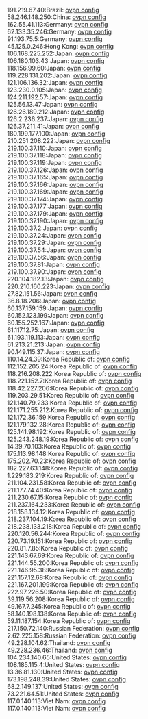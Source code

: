 191.219.67.40:Brazil: [ovpn config](vpn/191_219_67_40.ovpn)  
58.246.148.250:China: [ovpn config](vpn/58_246_148_250.ovpn)  
162.55.41.113:Germany: [ovpn config](vpn/162_55_41_113.ovpn)  
62.133.35.246:Germany: [ovpn config](vpn/62_133_35_246.ovpn)  
91.193.75.5:Germany: [ovpn config](vpn/91_193_75_5.ovpn)  
45.125.0.246:Hong Kong: [ovpn config](vpn/45_125_0_246.ovpn)  
106.168.225.252:Japan: [ovpn config](vpn/106_168_225_252.ovpn)  
106.180.103.43:Japan: [ovpn config](vpn/106_180_103_43.ovpn)  
118.156.99.60:Japan: [ovpn config](vpn/118_156_99_60.ovpn)  
119.228.131.202:Japan: [ovpn config](vpn/119_228_131_202.ovpn)  
121.106.136.32:Japan: [ovpn config](vpn/121_106_136_32.ovpn)  
123.230.0.105:Japan: [ovpn config](vpn/123_230_0_105.ovpn)  
124.211.192.57:Japan: [ovpn config](vpn/124_211_192_57.ovpn)  
125.56.13.47:Japan: [ovpn config](vpn/125_56_13_47.ovpn)  
126.26.189.212:Japan: [ovpn config](vpn/126_26_189_212.ovpn)  
126.2.236.237:Japan: [ovpn config](vpn/126_2_236_237.ovpn)  
126.37.211.41:Japan: [ovpn config](vpn/126_37_211_41.ovpn)  
180.199.177.100:Japan: [ovpn config](vpn/180_199_177_100.ovpn)  
210.251.208.222:Japan: [ovpn config](vpn/210_251_208_222.ovpn)  
219.100.37.110:Japan: [ovpn config](vpn/219_100_37_110.ovpn)  
219.100.37.118:Japan: [ovpn config](vpn/219_100_37_118.ovpn)  
219.100.37.119:Japan: [ovpn config](vpn/219_100_37_119.ovpn)  
219.100.37.126:Japan: [ovpn config](vpn/219_100_37_126.ovpn)  
219.100.37.165:Japan: [ovpn config](vpn/219_100_37_165.ovpn)  
219.100.37.166:Japan: [ovpn config](vpn/219_100_37_166.ovpn)  
219.100.37.169:Japan: [ovpn config](vpn/219_100_37_169.ovpn)  
219.100.37.174:Japan: [ovpn config](vpn/219_100_37_174.ovpn)  
219.100.37.177:Japan: [ovpn config](vpn/219_100_37_177.ovpn)  
219.100.37.179:Japan: [ovpn config](vpn/219_100_37_179.ovpn)  
219.100.37.190:Japan: [ovpn config](vpn/219_100_37_190.ovpn)  
219.100.37.2:Japan: [ovpn config](vpn/219_100_37_2.ovpn)  
219.100.37.24:Japan: [ovpn config](vpn/219_100_37_24.ovpn)  
219.100.37.29:Japan: [ovpn config](vpn/219_100_37_29.ovpn)  
219.100.37.54:Japan: [ovpn config](vpn/219_100_37_54.ovpn)  
219.100.37.56:Japan: [ovpn config](vpn/219_100_37_56.ovpn)  
219.100.37.81:Japan: [ovpn config](vpn/219_100_37_81.ovpn)  
219.100.37.90:Japan: [ovpn config](vpn/219_100_37_90.ovpn)  
220.104.182.13:Japan: [ovpn config](vpn/220_104_182_13.ovpn)  
220.210.160.223:Japan: [ovpn config](vpn/220_210_160_223.ovpn)  
27.82.151.56:Japan: [ovpn config](vpn/27_82_151_56.ovpn)  
36.8.18.206:Japan: [ovpn config](vpn/36_8_18_206.ovpn)  
60.137.159.159:Japan: [ovpn config](vpn/60_137_159_159.ovpn)  
60.152.123.199:Japan: [ovpn config](vpn/60_152_123_199.ovpn)  
60.155.252.167:Japan: [ovpn config](vpn/60_155_252_167.ovpn)  
61.117.12.75:Japan: [ovpn config](vpn/61_117_12_75.ovpn)  
61.193.119.113:Japan: [ovpn config](vpn/61_193_119_113.ovpn)  
61.213.21.213:Japan: [ovpn config](vpn/61_213_21_213.ovpn)  
90.149.115.37:Japan: [ovpn config](vpn/90_149_115_37.ovpn)  
110.14.24.39:Korea Republic of: [ovpn config](vpn/110_14_24_39.ovpn)  
112.152.205.24:Korea Republic of: [ovpn config](vpn/112_152_205_24.ovpn)  
118.216.208.222:Korea Republic of: [ovpn config](vpn/118_216_208_222.ovpn)  
118.221.152.7:Korea Republic of: [ovpn config](vpn/118_221_152_7.ovpn)  
118.42.227.206:Korea Republic of: [ovpn config](vpn/118_42_227_206.ovpn)  
119.203.29.51:Korea Republic of: [ovpn config](vpn/119_203_29_51.ovpn)  
121.140.79.233:Korea Republic of: [ovpn config](vpn/121_140_79_233.ovpn)  
121.171.255.212:Korea Republic of: [ovpn config](vpn/121_171_255_212.ovpn)  
121.172.36.159:Korea Republic of: [ovpn config](vpn/121_172_36_159.ovpn)  
121.179.132.28:Korea Republic of: [ovpn config](vpn/121_179_132_28.ovpn)  
125.141.98.192:Korea Republic of: [ovpn config](vpn/125_141_98_192.ovpn)  
125.243.248.19:Korea Republic of: [ovpn config](vpn/125_243_248_19.ovpn)  
14.39.70.103:Korea Republic of: [ovpn config](vpn/14_39_70_103.ovpn)  
175.113.98.148:Korea Republic of: [ovpn config](vpn/175_113_98_148.ovpn)  
175.202.70.23:Korea Republic of: [ovpn config](vpn/175_202_70_23.ovpn)  
182.227.63.148:Korea Republic of: [ovpn config](vpn/182_227_63_148.ovpn)  
1.229.183.219:Korea Republic of: [ovpn config](vpn/1_229_183_219.ovpn)  
211.104.231.58:Korea Republic of: [ovpn config](vpn/211_104_231_58.ovpn)  
211.177.74.40:Korea Republic of: [ovpn config](vpn/211_177_74_40.ovpn)  
211.230.67.15:Korea Republic of: [ovpn config](vpn/211_230_67_15.ovpn)  
211.237.164.233:Korea Republic of: [ovpn config](vpn/211_237_164_233.ovpn)  
218.158.134.12:Korea Republic of: [ovpn config](vpn/218_158_134_12.ovpn)  
218.237.104.19:Korea Republic of: [ovpn config](vpn/218_237_104_19.ovpn)  
218.238.133.218:Korea Republic of: [ovpn config](vpn/218_238_133_218.ovpn)  
220.120.56.244:Korea Republic of: [ovpn config](vpn/220_120_56_244.ovpn)  
220.73.19.151:Korea Republic of: [ovpn config](vpn/220_73_19_151.ovpn)  
220.81.7.85:Korea Republic of: [ovpn config](vpn/220_81_7_85.ovpn)  
221.143.67.69:Korea Republic of: [ovpn config](vpn/221_143_67_69.ovpn)  
221.144.55.200:Korea Republic of: [ovpn config](vpn/221_144_55_200.ovpn)  
221.146.95.38:Korea Republic of: [ovpn config](vpn/221_146_95_38.ovpn)  
221.157.12.68:Korea Republic of: [ovpn config](vpn/221_157_12_68.ovpn)  
221.167.201.199:Korea Republic of: [ovpn config](vpn/221_167_201_199.ovpn)  
222.97.226.50:Korea Republic of: [ovpn config](vpn/222_97_226_50.ovpn)  
39.119.56.208:Korea Republic of: [ovpn config](vpn/39_119_56_208.ovpn)  
49.167.7.245:Korea Republic of: [ovpn config](vpn/49_167_7_245.ovpn)  
58.140.198.138:Korea Republic of: [ovpn config](vpn/58_140_198_138.ovpn)  
59.11.187.154:Korea Republic of: [ovpn config](vpn/59_11_187_154.ovpn)  
217.150.72.140:Russian Federation: [ovpn config](vpn/217_150_72_140.ovpn)  
2.62.225.158:Russian Federation: [ovpn config](vpn/2_62_225_158.ovpn)  
49.228.104.62:Thailand: [ovpn config](vpn/49_228_104_62.ovpn)  
49.228.236.46:Thailand: [ovpn config](vpn/49_228_236_46.ovpn)  
104.234.140.65:United States: [ovpn config](vpn/104_234_140_65.ovpn)  
108.185.115.4:United States: [ovpn config](vpn/108_185_115_4.ovpn)  
13.36.81.130:United States: [ovpn config](vpn/13_36_81_130.ovpn)  
173.198.248.39:United States: [ovpn config](vpn/173_198_248_39.ovpn)  
68.2.149.137:United States: [ovpn config](vpn/68_2_149_137.ovpn)  
73.221.64.51:United States: [ovpn config](vpn/73_221_64_51.ovpn)  
117.0.140.113:Viet Nam: [ovpn config](vpn/117_0_140_113.ovpn)  
117.0.140.113:Viet Nam: [ovpn config](vpn/117_0_140_113.ovpn)  
